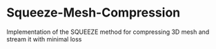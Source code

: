 # Squeeze-Mesh-Compression
Implementation of the SQUEEZE method for compressing 3D mesh and stream it with minimal loss
